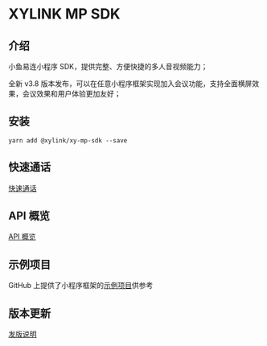 # XYLINK MP SDK

## 介绍

小鱼易连小程序 SDK，提供完整、方便快捷的多人音视频能力；

全新 v3.8 版本发布，可以在任意小程序框架实现加入会议功能，支持全面横屏效果，会议效果和用户体验更加友好；

## 安装

```
yarn add @xylink/xy-mp-sdk --save
```

## 快速通话

[快速通话](https://openapi.xylink.com/common/meeting/doc/video_call?platform=miniprogram)

## API 概览

[API 概览](https://openapi.xylink.com/common/meeting/doc/description?platform=miniprogram)

## 示例项目

GitHub 上提供了小程序框架的[示例项目](https://github.com/xylink-com/xylink-mp-sdk-demo)供参考

## 版本更新

[发版说明](https://openapi.xylink.com/common/meeting/doc/version?platform=miniprogram)
